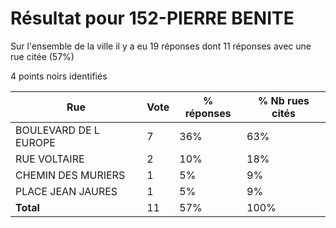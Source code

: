 # Résultat pour 152-PIERRE BENITE

Sur l'ensemble de la ville il y a eu 19 réponses dont 11 réponses avec une rue citée (57%)

4 points noirs identifiés

| Rue | Vote | % réponses | % Nb rues cités|
|-----|------|------------|----------------|
| BOULEVARD DE L EUROPE | 7 | 36% | 63%|
| RUE VOLTAIRE | 2 | 10% | 18%|
| CHEMIN DES MURIERS | 1 | 5% | 9%|
| PLACE JEAN JAURES | 1 | 5% | 9%|
| **Total** | 11 | 57% | 100%|
